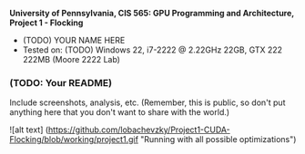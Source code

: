 **University of Pennsylvania, CIS 565: GPU Programming and Architecture,
Project 1 - Flocking**

* (TODO) YOUR NAME HERE
* Tested on: (TODO) Windows 22, i7-2222 @ 2.22GHz 22GB, GTX 222 222MB (Moore 2222 Lab)

### (TODO: Your README)

Include screenshots, analysis, etc. (Remember, this is public, so don't put
anything here that you don't want to share with the world.)

![alt text] (https://github.com/lobachevzky/Project1-CUDA-Flocking/blob/working/project1.gif "Running with all possible optimizations")

